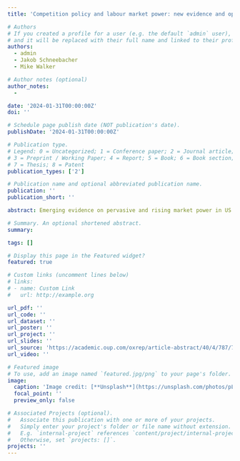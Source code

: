```yaml
---
title: 'Competition policy and labour market power: new evidence and open questions'

# Authors
# If you created a profile for a user (e.g. the default `admin` user), write the username (folder name) here
# and it will be replaced with their full name and linked to their profile.
authors:
  - admin
  - Jakob Schneebacher
  - Mike Walker

# Author notes (optional)
author_notes:
  - 

date: '2024-01-31T00:00:00Z'
doi: ''

# Schedule page publish date (NOT publication's date).
publishDate: '2024-01-31T00:00:00Z'

# Publication type.
# Legend: 0 = Uncategorized; 1 = Conference paper; 2 = Journal article;
# 3 = Preprint / Working Paper; 4 = Report; 5 = Book; 6 = Book section;
# 7 = Thesis; 8 = Patent
publication_types: ['2']

# Publication name and optional abbreviated publication name.
publication: ''
publication_short: ''

abstract: Emerging evidence on pervasive and rising market power in US labour markets has led some competition agencies to wonder if the prevailing focus on product market power is too narrow. We survey existing competition enforcement in labour markets and the empirical evidence on the extent and impact of labour market power, with a particular focus on the UK. We find that in contrast to the US, labour market power in the UK has not risen substantially. Nonetheless, workers vary in their exposure and, for some, labour market power has significant economic costs. Labour market power also appears to interact in significant ways with other labour market policies. We argue these findings underscore the danger of making policy decisions based on evidence from other countries, or by analogy with product markets. We survey what these findings mean for existing tools available to competition agencies and conclude by laying out four types of open questions: theoretical, empirical, legal, and normative.

# Summary. An optional shortened abstract.
summary: 

tags: []

# Display this page in the Featured widget?
featured: true

# Custom links (uncomment lines below)
# links:
# - name: Custom Link
#   url: http://example.org

url_pdf: ''
url_code: ''
url_dataset: ''
url_poster: ''
url_project: ''
url_slides: ''
url_source: 'https://academic.oup.com/oxrep/article-abstract/40/4/787/7990571?redirectedFrom=fulltext'
url_video: ''

# Featured image
# To use, add an image named `featured.jpg/png` to your page's folder.
image:
  caption: 'Image credit: [**Unsplash**](https://unsplash.com/photos/pLCdAaMFLTE)'
  focal_point: ''
  preview_only: false

# Associated Projects (optional).
#   Associate this publication with one or more of your projects.
#   Simply enter your project's folder or file name without extension.
#   E.g. `internal-project` references `content/project/internal-project/index.md`.
#   Otherwise, set `projects: []`.
projects: ''
---
```

